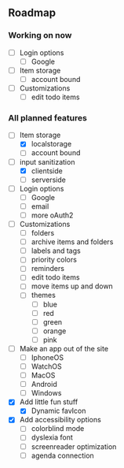 <!-- ROADMAP -->
## Roadmap

### Working on now

- [ ] Login options
    - [ ] Google 

- [ ] Item storage
    - [ ] account bound
        
- [ ] Customizations
   - [ ] edit todo items

### All planned features

- [ ] Item storage
    - [x] localstorage
    - [ ] account bound
          
- [ ] input sanitization
    - [x] clientside
    - [ ] serverside
          
- [ ] Login options
    - [ ] Google 
    - [ ] email
    - [ ] more oAuth2
          
- [ ] Customizations
    - [ ] folders
    - [ ] archive items and folders
    - [ ] labels and tags
    - [ ] priority colors
    - [ ] reminders
    - [ ] edit todo items
    - [ ] move items up and down
    - [ ] themes
        - [ ] blue
        - [ ] red
        - [ ] green
        - [ ] orange
        - [ ] pink
              
- [ ] Make an app out of the site
    - [ ] IphoneOS
    - [ ] WatchOS
    - [ ] MacOS
    - [ ] Android
    - [ ] Windows
          
- [x] Add little fun stuff
    - [x] Dynamic favIcon

- [x] Add accessibility options
    - [ ] colorblind mode
    - [ ] dyslexia font
    - [ ] screenreader optimization
    - [ ] agenda connection
